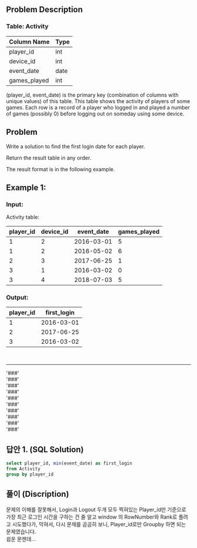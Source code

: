 ## Problem Description

### Table: Activity

| Column Name  | Type    |
|----|-----|
| player_id    | int     |
| device_id    | int     |
| event_date   | date    |
| games_played | int     |

(player_id, event_date) is the primary key (combination of columns with unique values) of this table.
This table shows the activity of players of some games.
Each row is a record of a player who logged in and played a number of games (possibly 0) before logging out on someday using some device.
 
## Problem


Write a solution to find the first login date for each player.

Return the result table in any order.

The result format is in the following example.

 

## Example 1:

### Input: 
Activity table:

| player_id | device_id | event_date | games_played |
|----|----|-----|----|
| 1         | 2         | 2016-03-01 | 5            |
| 1         | 2         | 2016-05-02 | 6            |
| 2         | 3         | 2017-06-25 | 1            |
| 3         | 1         | 2016-03-02 | 0            |
| 3         | 4         | 2018-07-03 | 5            |

### Output: 

| player_id | first_login |
|----|----|
| 1         | 2016-03-01  |
| 2         | 2017-06-25  |
| 3         | 2016-03-02  |


<br/>

---
'###'  
'###'  
'###'  
'###'  
'###'  
'###'  
'###'  
'###'  
'###'  
'###'  

## 답안 1. (SQL Solution)

```sql
select player_id, min(event_date) as first_login
from Activity 
group by player_id
```

## 풀이 (Discription)
문제의 이해를 잘못해서, Login과 Logout 두개 모두 찍혀있는 Player_id만 기준으로 가장 최근 로그인 시간을 구하는 건 줄 알고 window 의 RowNumber와 Rank로 풀려고 시도했다가, 막혀서, 다시 문제를 곰곰히 보니, Player_id로만 Groupby 하면 되는 문제였습니다.  
쉽운 문젠데...